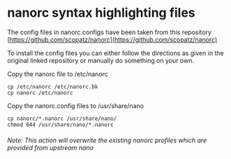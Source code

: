 # nanorc syntax highlighting files

The config files in nanorc.configs have been taken from this repository [https://github.com/scopatz/nanorc](https://github.com/scopatz/nanorc)

To install the config files you can either follow the directions as given in the original linked repository or manually do something on your own.

Copy the nanorc file to /etc/nanorc
    
    cp /etc/nanorc /etc/nanorc.bk
    cp nanorc /etc/nanorc

Copy the nanorc.config files to /usr/share/nano
    
    cp nanorc/*.nanorc /usr/share/nano/
    chmod 644 /usr/share/nano/*.nanorc

###### Note: This action will overwrite the existing nanorc profiles which are provided from upstream nano
